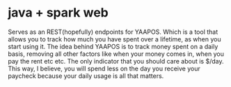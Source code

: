# java + spark web

Serves as an REST(hopefully) endpoints for YAAPOS. 
Which is a tool that allows you to track how much you have spent over a lifetime, as when you start using it. 
The idea behind YAAPOS is to track money spent on a daily basis, removing all other factors like when your money comes in, when you pay the rent etc etc. 
The only indicator that you should care about is $/day. 
This way, I believe, you will spend less on the day you receive your paycheck because your daily usage is all that matters.